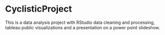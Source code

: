 # CyclisticProject
This is a data analysis project with RStudio data cleaning and processing, tableau public visualizations and a presentation on a power point slideshow.
